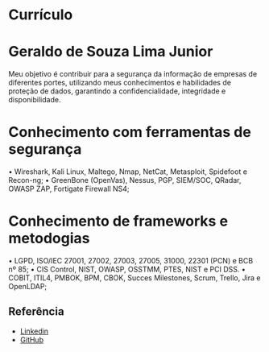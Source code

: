 # Currículo

# Geraldo de Souza Lima Junior
Meu objetivo é contribuir para a segurança da informação de empresas de diferentes portes, utilizando meus conhecimentos e habilidades de proteção de dados, garantindo a confidencialidade, integridade e disponibilidade.

# Conhecimento com ferramentas de segurança
•	Wireshark, Kali Linux, Maltego, Nmap, NetCat, Metasploit, Spidefoot e Recon-ng;
•	GreenBone (OpenVas), Nessus, PGP, SIEM/SOC, QRadar, OWASP ZAP, Fortigate Firewall NS4;

# Conhecimento de frameworks e metodogias
•	LGPD, ISO/IEC 27001, 27002, 27003, 27005, 31000, 22301 (PCN) e BCB nº 85;
•	CIS Control, NIST, OWASP, OSSTMM, PTES, NIST e PCI DSS.
•	COBIT, ITIL4, PMBOK, BPM, CBOK, Succes Milestones, Scrum, Trello, Jira e OpenLDAP;


## Referência
 - [Linkedin](https://www.linkedin.com/in/junior-lima-24446757/)
 - [GitHub](https://github.com/matiassingers/awesome-readme)
 
